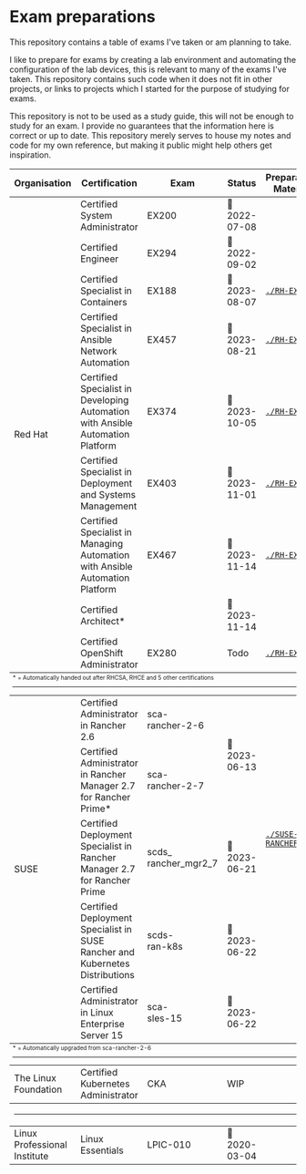 # Exam preparations
This repository contains a table of exams I've taken or am planning to take.  

I like to prepare for exams by creating a lab environment and automating the configuration of the lab devices, this is relevant to many of the exams I've taken. This repository contains such code when it does not fit in other projects, or links to projects which I started for the purpose of studying for exams.  

This repository is not to be used as a study guide, this will not be enough to study for an exam. I provide no guarantees that the information here is correct or up to date. This repository merely serves to house my notes and code for my own reference, but making it public might help others get inspiration.  


<table>
    <thead>
        <tr>
            <th>Organisation</th>
            <th>Certification</th>
            <th>Exam</th>
            <th>Status</th>
            <th>Preparation Material</th>
        </tr>
    </thead>
    <tbody>
        <tr>
            <td rowspan=9>Red Hat</td>
            <td rowspan=1>Certified System Administrator</td>
            <td>EX200</td>
            <td>🎉 2022-07-08</td>
            <td></td>
        </tr>
        <tr>
            <td rowspan=1>Certified Engineer</td>
            <td>EX294</td>
            <td>🎉 2022-09-02</td>
            <td></td>
        </tr>
        <tr>
            <td rowspan=1>Certified Specialist in Containers</td>
            <td>EX188</td>
            <td>🎉 2023-08-07</td>
            <td><code><a href="./RH-EX188">./RH-EX188</a></code></td>
        </tr>
        <tr>
            <td rowspan=1>Certified Specialist in Ansible<br>Network Automation</td>
            <td>EX457</td>
            <td>🎉 2023-08-21</td>
            <td><code><a href="./RH-EX457">./RH-EX357</a></code></td>
        </tr>
        <tr>
            <td rowspan=1>Certified Specialist in Developing<br>Automation with Ansible Automation Platform</td>
            <td>EX374</td>
            <td>🎉 2023-10-05</td>
            <td><code><a href="./RH-EX374">./RH-EX374</a></code></td>
        </tr>
        <tr>
            <td rowspan=1>Certified Specialist in Deployment and Systems Management</td>
            <td>EX403</td>
            <td>🎉 2023-11-01</td>
            <td><code><a href="./RH-EX403">./RH-EX403</a></code></td>
        </tr>
        <tr>
            <td rowspan=1>Certified Specialist in Managing<br>Automation with Ansible Automation Platform</td>
            <td>EX467</td>
            <td>🎉 2023-11-14</td>
            <td><code><a href="./RH-EX467">./RH-EX467</a></code></td>
        </tr>
        <tr>
            <td rowspan=1>Certified Architect*</td>
            <td></td>
            <td>🎉 2023-11-14</td>
            <td></td>
        </tr>
        <tr>
            <td rowspan=1>Certified OpenShift Administrator</td>
            <td>EX280</td>
            <td>Todo</td>
            <td><code><a href="./RH-EX280">./RH-EX280</a></code></td>
        </tr>
    </tbody>
    <td colspan="5" class="divider" span style="font-size:10px">
        * = Automatically handed out after RHCSA, RHCE and 5 other certifications
        <hr/>
    </td>
    <td colspan="5" class="divider">
        <hr/>
    </td>
    <tbody>
        <tr>
            <td rowspan=5>SUSE</td>
            <td rowspan=1>Certified Administrator in Rancher 2.6</td>
            <td>sca-<br>rancher-2-6</td>
            <td rowspan=2>🎉 2023-06-13</td>
            <td rowspan=4><code><a href="./SUSE-RANCHER">./SUSE-RANCHER</a></code></td>
        </tr>
        <tr>
            <td rowspan=1>Certified Administrator in Rancher Manager 2.7 for Rancher Prime*</td>
            <td>sca-<br>rancher-2-7</td>
        </tr>
        <tr>
            <td rowspan=1>Certified Deployment Specialist in Rancher<br>Manager 2.7 for Rancher Prime</td>
            <td>scds_<br>rancher_mgr2_7</td>
            <td>🎉 2023-06-21</td>
        </tr>
        <tr>
            <td rowspan=1>Certified Deployment Specialist in SUSE<br>Rancher and Kubernetes Distributions</td>
            <td>scds-<br>ran-k8s</td>
            <td>🎉 2023-06-22</td>
        </tr>
        <tr>
            <td rowspan=1>Certified Administrator in Linux<br>Enterprise Server 15</td>
            <td>sca-<br>sles-15</td>
            <td>🎉 2023-06-22</td>
            <td></td>
        </tr>
    </tbody>
    <td colspan="5" class="divider" span style="font-size:10px">
        * = Automatically upgraded from sca-rancher-2-6
        <hr/>
    </td>
    <tbody>
        <tr>
            <td rowspan=1>The Linux Foundation</td>
            <td rowspan=1>Certified Kubernetes Administrator</td>
            <td>CKA</td>
            <td>WIP</td>
            <td></td>
        </tr>
    </tbody>
    <td colspan="5" class="divider">
        <hr/>
    </td>
    <tbody>
        <tr>
            <td rowspan=1>Linux Professional Institute</td>
            <td rowspan=1>Linux Essentials</td>
            <td>LPIC-010</td>
            <td>🎉 2020-03-04</td>
            <td></td>
        </tr>
    </tbody>
</table>
